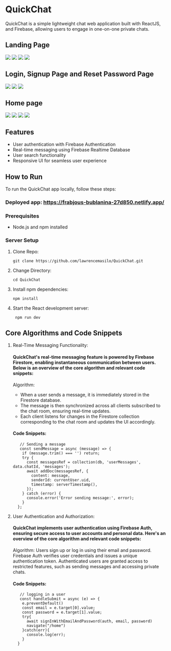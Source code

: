 # QuickChat

QuickChat is a simple lightweight chat web application built with ReactJS, and Firebase, allowing users to engage in one-on-one private chats.
## Landing Page
![](https://github.com/lawrencemasilo/QuickChat/blob/main/src/images/Screenshot%20L1.png)
![](https://github.com/lawrencemasilo/QuickChat/blob/main/src/images/Screenshot%20L2.png)
![](https://github.com/lawrencemasilo/QuickChat/blob/main/src/images/Screenshot%20L3.png)
![](https://github.com/lawrencemasilo/QuickChat/blob/main/src/images/Screenshot%20L4.png)
## Login, Signup Page and Reset Password Page
![](https://github.com/lawrencemasilo/QuickChat/blob/main/src/images/Screenshot(80).png)
![](https://github.com/lawrencemasilo/QuickChat/blob/main/src/images/Screenshot(82).png)
![](https://github.com/lawrencemasilo/QuickChat/blob/main/src/images/Screenshot(81).png)
## Home page
![](https://github.com/lawrencemasilo/QuickChat/blob/main/src/images/Screenshot%20(75).png)
![](https://github.com/lawrencemasilo/QuickChat/blob/main/src/images/Screenshot%20(76).png)
![](https://github.com/lawrencemasilo/QuickChat/blob/main/src/images/Screenshot%20(77).png)
![](https://github.com/lawrencemasilo/QuickChat/blob/main/src/images/Screenshot%20(80).png)
## Features

- User authentication with Firebase Authentication
- Real-time messaging using Firebase Realtime Database
- User search functionality
- Responsive UI for seamless user experience

## How to Run

To run the QuickChat app locally, follow these steps:

### Deployed app: https://frabjous-bublanina-27d850.netlify.app/

### Prerequisites

- Node.js and npm installed

### Server Setup

1. Clone Repo:
   ```
   git clone https://github.com/lawrencemasilo/QuickChat.git
   ```

3. Change Directory:
   ```
   cd QuickChat
   ```
   
4. Install npm dependencies:
   ```
   npm install
   ```
  
5. Start the React development server:
   ```
    npm run dev
   ```

## Core Algorithms and Code Snippets

1. Real-Time Messaging Functionality:
   #### QuickChat's real-time messaging feature is powered by Firebase Firestore, enabling instantaneous communication between users. Below is an overview of the core algorithm and relevant code snippets:
      Algorithm:
      - When a user sends a message, it is immediately stored in the Firestore database.
      - The message is then synchronized across all clients subscribed to the chat room, ensuring real-time updates.
      - Each client listens for changes in the Firestore collection corresponding to the chat room and updates the UI accordingly.
   #### Code Snippets:
      ```
         // Sending a message
         const sendMessage = async (message) => {
          if (message.trim() === '') return;
          try {
            const messagesRef = collection(db, 'userMessages', data.chatId, 'messages');
            await addDoc(messagesRef, {
              content: message,
              senderId: currentUser.uid,
              timestamp: serverTimestamp(),
            });
          } catch (error) {
            console.error('Error sending message:', error);
          }
        };
      ```

2. User Authentication and Authorization:
   #### QuickChat implements user authentication using Firebase Auth, ensuring secure access to user accounts and personal data. Here's an overview of the core algorithm and relevant code snippets:
      Algorithm:
         Users sign up or log in using their email and password.
         Firebase Auth verifies user credentials and issues a unique authentication token.
         Authenticated users are granted access to restricted features, such as sending messages and accessing private chats.
   #### Code Snippets:
   ```
      // logging in a user
      const handleSubmit = async (e) => {
       e.preventDefault()
       const email = e.target[0].value;
       const password = e.target[1].value;
       try{
         await signInWithEmailAndPassword(auth, email, password)
         navigate("/home")
       }catch(err){
         console.log(err);
       }
     }
   ```
